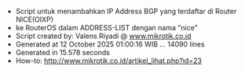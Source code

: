 - Script untuk menambahkan IP Address BGP yang terdaftar di Router NICE(OIXP)
- ke RouterOS dalam ADDRESS-LIST dengan nama "nice"
- Script created by: Valens Riyadi @ www.mikrotik.co.id
- Generated at 12 October 2025 01:00:16 WIB ... 14090 lines
- Generated in 15.578 seconds
- How-to: http://www.mikrotik.co.id/artikel_lihat.php?id=23
